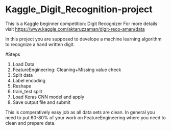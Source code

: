 # Kaggle_Digit_Recognition-project
This is a Kaggle beginner competition: Digit Recognizer
For more details visit https://www.kaggle.com/aktaruzzaman/digit-reco-aman/data

In this project you are supposed to develope a machine learning algorithm to recognize a hand written digit. 

#Steps
1. Load Data
2. FeatureEngineering: Cleaning+Missing value check
3. Split data
4. Label encoding
5. Reshape
6. train_test split
7. Load Keras CNN model and apply
8. Save output file and submit

This is comperatively easy job as all data sets are clean. In general you need to put 60-80% of your work on FeatureEngineering where you need to clean and prepare data. 
